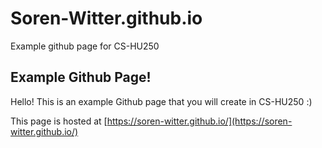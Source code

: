 # Soren-Witter.github.io

Example github page for CS-HU250


## Example Github Page!

Hello! This is an example Github page that you will create in CS-HU250 :)

This page is hosted at [https://soren-witter.github.io/](https://soren-witter.github.io/)
